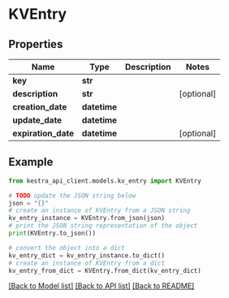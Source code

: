 # KVEntry


## Properties

Name | Type | Description | Notes
------------ | ------------- | ------------- | -------------
**key** | **str** |  | 
**description** | **str** |  | [optional] 
**creation_date** | **datetime** |  | 
**update_date** | **datetime** |  | 
**expiration_date** | **datetime** |  | [optional] 

## Example

```python
from kestra_api_client.models.kv_entry import KVEntry

# TODO update the JSON string below
json = "{}"
# create an instance of KVEntry from a JSON string
kv_entry_instance = KVEntry.from_json(json)
# print the JSON string representation of the object
print(KVEntry.to_json())

# convert the object into a dict
kv_entry_dict = kv_entry_instance.to_dict()
# create an instance of KVEntry from a dict
kv_entry_from_dict = KVEntry.from_dict(kv_entry_dict)
```
[[Back to Model list]](../README.md#documentation-for-models) [[Back to API list]](../README.md#documentation-for-api-endpoints) [[Back to README]](../README.md)


